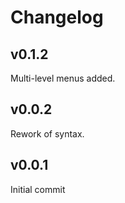 # Changelog

## v0.1.2
Multi-level menus added.

## v0.0.2
Rework of syntax.

## v0.0.1
Initial commit
